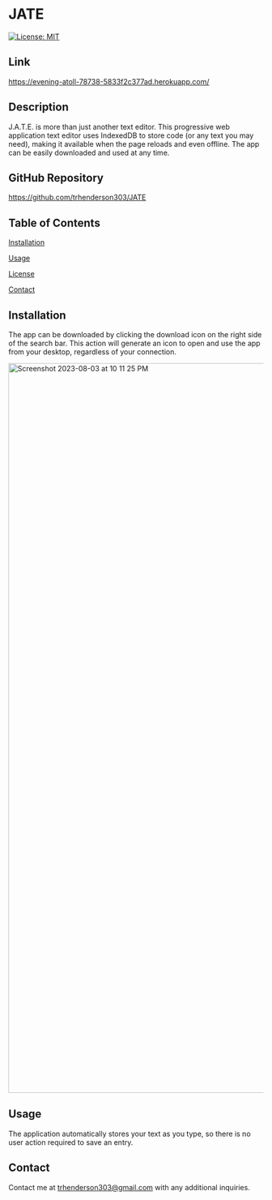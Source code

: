 # JATE
[![License: MIT](https://img.shields.io/badge/License-MIT-yellow.svg)](https://opensource.org/licenses/MIT)

## Link
https://evening-atoll-78738-5833f2c377ad.herokuapp.com/ 

## Description
J.A.T.E. is more than just another text editor. This progressive web application text editor uses IndexedDB to store code (or any text you may need), making it available when the page reloads and even offline. The app can be easily downloaded and used at any time.

## GitHub Repository
https://github.com/trhenderson303/JATE

## Table of Contents
[Installation](#installation)

[Usage](#usage)

[License](#license)

[Contact](#contact)

## Installation
The app can be downloaded by clicking the download icon on the right side of the search bar. This action will generate an icon to open and use the app from your desktop, regardless of your connection.


<img width="1440" alt="Screenshot 2023-08-03 at 10 11 25 PM" src="https://github.com/trhenderson303/JATE/assets/132783253/7896138c-8951-4d4a-99b2-f94039b85291">



## Usage
The application automatically stores your text as you type, so there is no user action required to save an entry.

## Contact
Contact me at trhenderson303@gmail.com with any additional inquiries.


